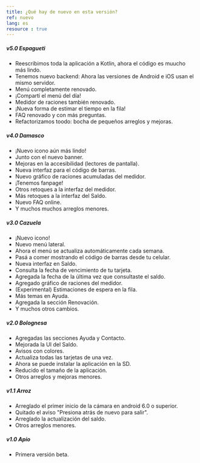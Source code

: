 ```yaml
---
title: ¿Qué hay de nuevo en esta versión?
ref: nuevo
lang: es
resource : true
---
```


##### v5.0 Espagueti
* Reescribimos toda la aplicación a Kotlin, ahora el código es muucho más lindo.
* Tenemos nuevo backend: Ahora las versiones de Android e iOS usan el mismo servidor.
* Menú completamente renovado.
* ¡Compartí el menú del día!
* Medidor de raciones también renovado.
* ¡Nueva forma de estimar el tiempo en la fila!
* FAQ renovado y con más preguntas.
* Refactorizamos toodo: bocha de pequeños arreglos y mejoras.

##### v4.0 Damasco
* ¡Nuevo icono aún más lindo!
* Junto con el nuevo banner.
* Mejoras en la accesibilidad (lectores de pantalla).
* Nueva interfaz para el código de barras.
* Nuevo gráfico de raciones acumuladas del medidor.
* ¡Tenemos fanpage!
* Otros retoques a la interfaz del medidor.
* Más retoques a la interfaz del Saldo.
* Nuevo FAQ online.
* Y muchos muchos arreglos menores.

##### v3.0 Cazuela
* ¡Nuevo icono!
* Nuevo menú lateral.
* Ahora el menú se actualiza automáticamente cada semana.
* Pasá a comer mostrando el código de barras desde tu celular.
* Nueva interfaz en Saldo.
* Consulta la fecha de vencimiento de tu tarjeta.
* Agregada la fecha de la última vez que consultaste el saldo.
* Agregado gráfico de raciones del medidor.
* (Experimental) Estimaciones de espera en la fila.
* Más temas en Ayuda.
* Agregada la sección Renovación.
* Y muchos otros cambios.

##### v2.0 Bolognesa
* Agregadas las secciones Ayuda y Contacto.
* Mejorada la UI del Saldo.
* Avisos con colores.
* Actualiza todas las tarjetas de una vez.
* Ahora se puede instalar la aplicación en la SD.
* Reducido el tamaño de la aplicación.
* Otros arreglos y mejoras menores.

##### v1.1 Arroz
* Arreglado el primer inicio de la cámara en android 6.0 o superior.
* Quitado el aviso "Presiona atrás de nuevo para salir".
* Arreglado la actualización del saldo.
* Otros arreglos menores.

##### v1.0 Apio
* Primera versión beta.
